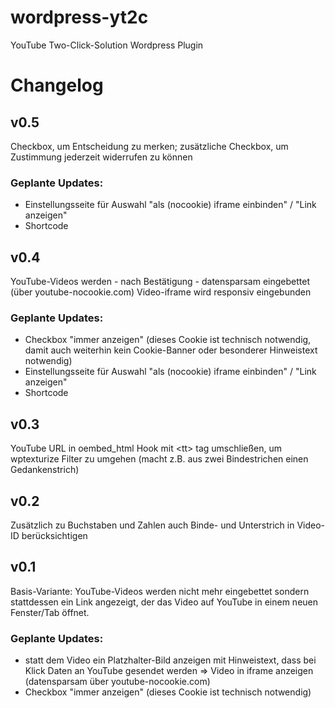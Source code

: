 # wordpress-yt2c
YouTube Two-Click-Solution Wordpress Plugin

# Changelog

## v0.5

Checkbox, um Entscheidung zu merken;
zusätzliche Checkbox, um Zustimmung jederzeit widerrufen zu können

### Geplante Updates:

- Einstellungsseite für Auswahl "als (nocookie) iframe einbinden" / "Link anzeigen"
- Shortcode

## v0.4

YouTube-Videos werden - nach Bestätigung - datensparsam eingebettet (über youtube-nocookie.com)
Video-iframe wird responsiv eingebunden

### Geplante Updates:

- Checkbox "immer anzeigen" (dieses Cookie ist technisch notwendig, damit auch weiterhin kein Cookie-Banner oder besonderer Hinweistext notwendig)
- Einstellungsseite für Auswahl "als (nocookie) iframe einbinden" / "Link anzeigen"
- Shortcode

## v0.3

YouTube URL in oembed_html Hook mit \<tt> tag umschließen, um wptexturize Filter zu umgehen (macht z.B. aus zwei Bindestrichen einen Gedankenstrich)

## v0.2

Zusätzlich zu Buchstaben und Zahlen auch Binde- und Unterstrich in Video-ID berücksichtigen

## v0.1

Basis-Variante: YouTube-Videos werden nicht mehr eingebettet sondern stattdessen ein Link angezeigt, der das Video auf YouTube in einem neuen Fenster/Tab öffnet.

### Geplante Updates:

- statt dem Video ein Platzhalter-Bild anzeigen mit Hinweistext, dass bei Klick Daten an YouTube gesendet werden => Video in iframe anzeigen (datensparsam über youtube-nocookie.com)
- Checkbox "immer anzeigen" (dieses Cookie ist technisch notwendig)
